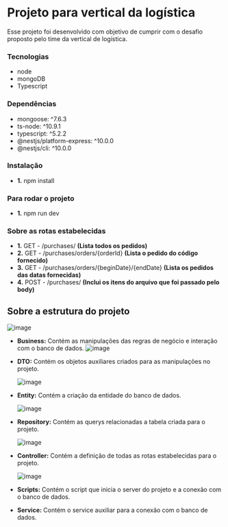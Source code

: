 # Projeto para vertical da logística
Esse projeto foi desenvolvido com objetivo de cumprir com o desafio proposto pelo time da vertical de logística.

### Tecnologias
- node
- mongoDB
- Typescript

### Dependências 
- mongoose: ^7.6.3
- ts-node: ^10.9.1
- typescript: ^5.2.2
- @nestjs/platform-express: ^10.0.0
- @nestjs/cli: ^10.0.0

### Instalação 
- **1.** npm install

### Para rodar o projeto
- **1.** npm run dev

### Sobre as rotas estabelecidas
- **1.** GET - /purchases/ **(Lista todos os pedidos)**
- **2.** GET - /purchases/orders/{orderId} **(Lista o pedido do código fornecido)**
- **3.** GET - /purchases/orders/{beginDate}/{endDate} **(Lista os pedidos das datas fornecidas)**
- **4.** POST - /purchases/ **(Inclui os itens do arquivo que foi passado pelo body)**


## Sobre a estrutura do projeto
![image](https://github.com/karolineguckert/luizalabs-vertical-logistica/assets/60297870/27b7bfa4-c02e-4e4f-acb4-4f8149102b2f)


- **Business:** Contém as manipulações das regras de negócio e interação com o banco de dados.
  ![image](https://github.com/karolineguckert/luizalabs-vertical-logistica/assets/60297870/57164d34-2755-4c18-a087-562dabab7d55)

  
- **DTO:** Contém os objetos auxiliares criados para as manipulações no projeto.

  ![image](https://github.com/karolineguckert/luizalabs-vertical-logistica/assets/60297870/c48109e1-1277-4eca-8e2b-457749404865)

  
- **Entity:** Contém a criação da entidade do banco de dados.

  ![image](https://github.com/karolineguckert/luizalabs-vertical-logistica/assets/60297870/82bbf6af-e3da-4259-8ce3-9b462e2eccb2)

- **Repository:** Contém as querys relacionadas a tabela criada para o projeto.
  
  ![image](https://github.com/karolineguckert/luizalabs-vertical-logistica/assets/60297870/470e929d-f784-475c-94b7-b32397f16ed5)


- **Controller:** Contém a definição de todas as rotas estabelecidas para o projeto.
  
  ![image](https://github.com/karolineguckert/luizalabs-vertical-logistica/assets/60297870/7c86ca04-a1c1-4914-bd07-01702609597c)


- **Scripts:** Contém o script que inicia o server do projeto e a conexão com o banco de dados.
- **Service:** Contém o service auxiliar para a conexão com o banco de dados.
